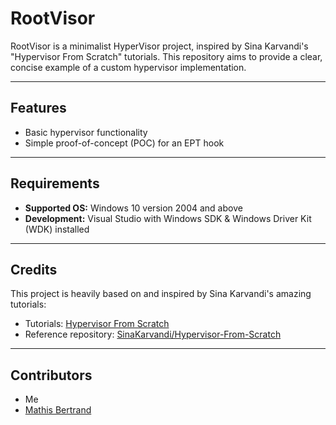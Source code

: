 # RootVisor

RootVisor is a minimalist HyperVisor project, inspired by Sina Karvandi's "Hypervisor From Scratch" tutorials. This repository aims to provide a clear, concise example of a custom hypervisor implementation.

---

## Features

- Basic hypervisor functionality
- Simple proof-of-concept (POC) for an EPT hook

---

## Requirements

- **Supported OS:** Windows 10 version 2004 and above
- **Development:** Visual Studio with Windows SDK & Windows Driver Kit (WDK) installed

---

## Credits

This project is heavily based on and inspired by Sina Karvandi's amazing tutorials:

- Tutorials: [Hypervisor From Scratch](https://rayanfam.com/tutorials/)
- Reference repository: [SinaKarvandi/Hypervisor-From-Scratch](https://github.com/SinaKarvandi/Hypervisor-From-Scratch)

---

## Contributors

- Me
- [Mathis Bertrand](https://github.com/mathis-bertrand)

